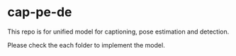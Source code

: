 # cap-pe-de

This repo is for unified model for captioning, pose estimation and detection.

Please check the each folder to implement the model.
